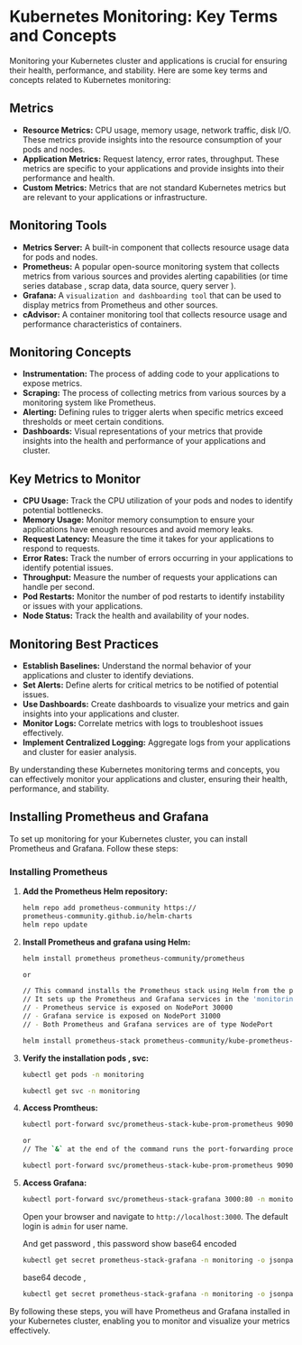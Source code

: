# Kubernetes Monitoring: Key Terms and Concepts

Monitoring your Kubernetes cluster and applications is crucial for ensuring their health, performance, and stability. Here are some key terms and concepts related to Kubernetes monitoring:

## Metrics

* **Resource Metrics:**  CPU usage, memory usage, network traffic, disk I/O. These metrics provide insights into the resource consumption of your pods and nodes.
* **Application Metrics:** Request latency, error rates, throughput. These metrics are specific to your applications and provide insights into their performance and health.
* **Custom Metrics:**  Metrics that are not standard Kubernetes metrics but are relevant to your applications or infrastructure.

## Monitoring Tools

* **Metrics Server:**  A built-in component that collects resource usage data for pods and nodes.
* **Prometheus:** A popular open-source monitoring system that collects metrics from various sources and provides alerting capabilities  (or time series database , scrap data, data source, query server ).
* **Grafana:**  A `visualization and dashboarding tool` that can be used to display metrics from Prometheus and other sources.
* **cAdvisor:**  A container monitoring tool that collects resource usage and performance characteristics of containers.

## Monitoring Concepts

* **Instrumentation:** The process of adding code to your applications to expose metrics.
* **Scraping:**  The process of collecting metrics from various sources by a monitoring system like Prometheus.
* **Alerting:**  Defining rules to trigger alerts when specific metrics exceed thresholds or meet certain conditions.
* **Dashboards:** Visual representations of your metrics that provide insights into the health and performance of your applications and cluster.

## Key Metrics to Monitor

* **CPU Usage:**  Track the CPU utilization of your pods and nodes to identify potential bottlenecks.
* **Memory Usage:**  Monitor memory consumption to ensure your applications have enough resources and avoid memory leaks.
* **Request Latency:** Measure the time it takes for your applications to respond to requests.
* **Error Rates:**  Track the number of errors occurring in your applications to identify potential issues.
* **Throughput:**  Measure the number of requests your applications can handle per second.
* **Pod Restarts:** Monitor the number of pod restarts to identify instability or issues with your applications.
* **Node Status:**  Track the health and availability of your nodes.

## Monitoring Best Practices

* **Establish Baselines:** Understand the normal behavior of your applications and cluster to identify deviations.
* **Set Alerts:** Define alerts for critical metrics to be notified of potential issues.
* **Use Dashboards:** Create dashboards to visualize your metrics and gain insights into your applications and cluster.
* **Monitor Logs:**  Correlate metrics with logs to troubleshoot issues effectively.
* **Implement Centralized Logging:** Aggregate logs from your applications and cluster for easier analysis.

By understanding these Kubernetes monitoring terms and concepts, you can effectively monitor your applications and cluster, ensuring their health, performance, and stability.
## Installing Prometheus and Grafana

To set up monitoring for your Kubernetes cluster, you can install Prometheus and Grafana. Follow these steps:

### Installing Prometheus

1. **Add the Prometheus Helm repository:**
    ```sh
    helm repo add prometheus-community https://
    prometheus-community.github.io/helm-charts
    helm repo update
    ```

2. **Install Prometheus and grafana using Helm:**
    ```sh
    helm install prometheus prometheus-community/prometheus

    or 

    // This command installs the Prometheus stack using Helm from the prometheus-community repository.
    // It sets up the Prometheus and Grafana services in the 'monitoring' namespace with specific configurations:
    // - Prometheus service is exposed on NodePort 30000
    // - Grafana service is exposed on NodePort 31000
    // - Both Prometheus and Grafana services are of type NodePort

    helm install prometheus-stack prometheus-community/kube-prometheus-stack --namespace monitoring --set prometheus.service.nodePort=30000 --set frafana.service.nodePort=31000 --set grafana.service.type=NodePort --set prometheus.service.type=NodePort 
    ```

3. **Verify the installation pods , svc:**
    ```sh
    kubectl get pods -n monitoring
    
    kubectl get svc -n monitoring
    ```
4. **Access Promtheus:**
    ```sh
    kubectl port-forward svc/prometheus-stack-kube-prom-prometheus 9090:9090 -n monitoring

    or 
    // The `&` at the end of the command runs the port-forwarding process in the background.

    kubectl port-forward svc/prometheus-stack-kube-prom-prometheus 9090:9090 -n monitoring &

    ```

4. **Access Grafana:**
    ```sh
    kubectl port-forward svc/prometheus-stack-grafana 3000:80 -n monitoring &
    ```

    Open your browser and navigate to `http://localhost:3000`. The default login is `admin` for user name.

    And get password , this password show base64 encoded 
    ```sh
    kubectl get secret prometheus-stack-grafana -n monitoring -o jsonpath="{.data.admin-password}"
    ```
    base64 decode , 
  
    ```sh 
    kubectl get secret prometheus-stack-grafana -n monitoring -o jsonpath="{.data.admin-password}" | base64 --decode
    ```
By following these steps, you will have Prometheus and Grafana installed in your Kubernetes cluster, enabling you to monitor and visualize your metrics effectively.

